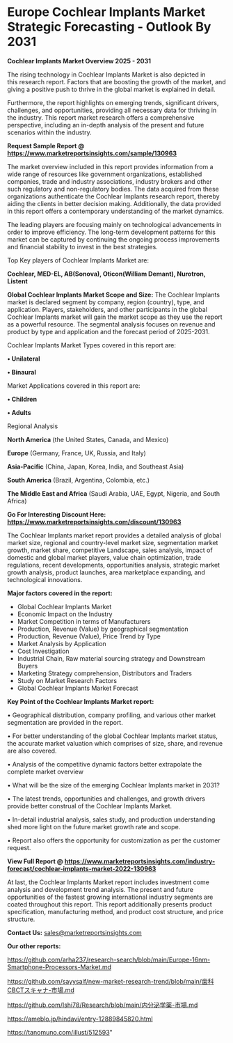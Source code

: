 # Europe Cochlear Implants Market Strategic Forecasting - Outlook By 2031

<Strong> Cochlear Implants Market Overview 2025 - 2031</strong>

The rising technology in Cochlear Implants Market is also depicted in this research report. Factors that are boosting the growth of the market, and giving a positive push to thrive in the global market is explained in detail.

Furthermore, the report highlights on emerging trends, significant drivers, challenges, and opportunities, providing all necessary data for thriving in the industry. This report market research offers a comprehensive perspective, including an in-depth analysis of the present and future scenarios within the industry.

<strong>Request Sample Report @ <a href=https://www.marketreportsinsights.com/sample/130963>https://www.marketreportsinsights.com/sample/130963</a></strong>

The market overview included in this report provides information from a wide range of resources like government organizations, established companies, trade and industry associations, industry brokers and other such regulatory and non-regulatory bodies. The data acquired from these organizations authenticate the Cochlear Implants research report, thereby aiding the clients in better decision making. Additionally, the data provided in this report offers a contemporary understanding of the market dynamics.

The leading players are focusing mainly on technological advancements in order to improve efficiency. The long-term development patterns for this market can be captured by continuing the ongoing process improvements and financial stability to invest in the best strategies.

Top Key players of Cochlear Implants Market are:

<strong>Cochlear, MED-EL, AB(Sonova), Oticon(William Demant), Nurotron, Listent</strong>

<strong><b>Global Cochlear Implants Market Scope and Size:</b></strong>
The Cochlear Implants market is declared segment by company, region (country), type, and application. Players, stakeholders, and other participants in the global Cochlear Implants market will gain the market scope as they use the report as a powerful resource. The segmental analysis focuses on revenue and product by type and application and the forecast period of 2025-2031.

Cochlear Implants Market Types covered in this report are:

<strong>• Unilateral

• Binaural</strong>

Market Applications covered in this report are:

<strong>• Children

• Adults</strong> 

Regional Analysis

<strong>North America</strong> (the United States, Canada, and Mexico)

<strong>Europe</strong> (Germany, France, UK, Russia, and Italy)

<strong>Asia-Pacific</strong> (China, Japan, Korea, India, and Southeast Asia)

<strong>South America</strong> (Brazil, Argentina, Colombia, etc.)

<strong>The Middle East and Africa</strong> (Saudi Arabia, UAE, Egypt, Nigeria, and South Africa)

<strong>Go For Interesting Discount Here: <a href=https://www.marketreportsinsights.com/discount/130963>https://www.marketreportsinsights.com/discount/130963</a></strong>

The Cochlear Implants market report provides a detailed analysis of global market size, regional and country-level market size, segmentation market growth, market share, competitive Landscape, sales analysis, impact of domestic and global market players, value chain optimization, trade regulations, recent developments, opportunities analysis, strategic market growth analysis, product launches, area marketplace expanding, and technological innovations.

<strong><b>Major factors covered in the report:</b></strong>
<ul>
  <li>Global Cochlear Implants Market </li>
  <li>Economic Impact on the Industry</li>
  <li>Market Competition in terms of Manufacturers</li>
  <li>Production, Revenue (Value) by geographical segmentation</li>
  <li>Production, Revenue (Value), Price Trend by Type</li>
  <li>Market Analysis by Application</li>
  <li>Cost Investigation</li>
  <li>Industrial Chain, Raw material sourcing strategy and Downstream Buyers</li>
  <li>Marketing Strategy comprehension, Distributors and Traders</li>
  <li>Study on Market Research Factors</li>
  <li>Global Cochlear Implants Market Forecast</li>
</ul>

<strong><b>Key Point of the Cochlear Implants Market report:</b></strong>

• Geographical distribution, company profiling, and various other market segmentation are provided in the report.

• For better understanding of the global Cochlear Implants market status, the accurate market valuation which comprises of size, share, and revenue are also covered.

• Analysis of the competitive dynamic factors better extrapolate the complete market overview

• What will be the size of the emerging Cochlear Implants market in 2031?

• The latest trends, opportunities and challenges, and growth drivers provide better construal of the Cochlear Implants Market.

• In-detail industrial analysis, sales study, and production understanding shed more light on the future market growth rate and scope.

• Report also offers the opportunity for customization as per the customer request.

<strong><b>View Full Report @ <a href=https://www.marketreportsinsights.com/industry-forecast/cochlear-implants-market-2022-130963>https://www.marketreportsinsights.com/industry-forecast/cochlear-implants-market-2022-130963</a></b></strong>


At last, the Cochlear Implants Market report includes investment come analysis and development trend analysis. The present and future opportunities of the fastest growing international industry segments are coated throughout this report. This report additionally presents product specification, manufacturing method, and product cost structure, and price structure.

<strong>Contact Us:</strong>
sales@marketreportsinsights.com

<strong>Our other reports:</strong>

<a href=https://github.com/arha237/research-search/blob/main/Europe-16nm-Smartphone-Processors-Market.md>https://github.com/arha237/research-search/blob/main/Europe-16nm-Smartphone-Processors-Market.md</a>

<a href=https://github.com/sayysaif/new-market-research-trend/blob/main/歯科CBCTスキャナ-市場.md>https://github.com/sayysaif/new-market-research-trend/blob/main/歯科CBCTスキャナ-市場.md</a>

<a href=https://github.com/Ishi78/Research/blob/main/内分泌学薬-市場.md>https://github.com/Ishi78/Research/blob/main/内分泌学薬-市場.md</a>

<a href=https://ameblo.jp/hindavi/entry-12889845820.html>https://ameblo.jp/hindavi/entry-12889845820.html</a>

<a href=https://tanomuno.com/illust/512593>https://tanomuno.com/illust/512593</a>"
